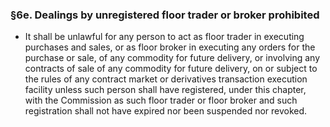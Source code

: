 ### §6e. Dealings by unregistered floor trader or broker prohibited
* It shall be unlawful for any person to act as floor trader in executing purchases and sales, or as floor broker in executing any orders for the purchase or sale, of any commodity for future delivery, or involving any contracts of sale of any commodity for future delivery, on or subject to the rules of any contract market or derivatives transaction execution facility unless such person shall have registered, under this chapter, with the Commission as such floor trader or floor broker and such registration shall not have expired nor been suspended nor revoked.